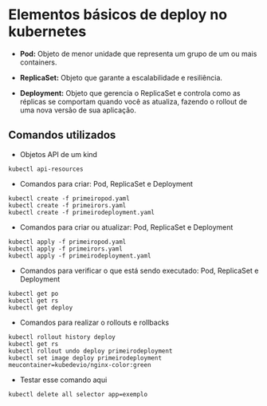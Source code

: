 # Elementos básicos de deploy no kubernetes

- **Pod:** Objeto de menor unidade que representa um grupo de um ou mais containers.

- **ReplicaSet:** Objeto que garante a escalabilidade e resiliência. 

- **Deployment:** Objeto que gerencia o ReplicaSet e controla como as réplicas se comportam quando você as atualiza, fazendo o rollout de uma nova versão de sua aplicação.

## Comandos utilizados

* Objetos API de um kind

```
kubectl api-resources
```

* Comandos para criar: Pod, ReplicaSet e Deployment

```
kubectl create -f primeiropod.yaml
kubectl create -f primeirors.yaml
kubectl create -f primeirodeployment.yaml
```

* Comandos para criar ou atualizar: Pod, ReplicaSet e Deployment

```
kubectl apply -f primeiropod.yaml
kubectl apply -f primeirors.yaml
kubectl apply -f primeirodeployment.yaml
```

* Comandos para verificar o que está sendo executado: Pod, ReplicaSet e Deployment

```
kubectl get po
kubectl get rs
kubectl get deploy
```

* Comandos para realizar o rollouts e rollbacks

```
kubectl rollout history deploy
kubectl get rs
kubectl rollout undo deploy primeirodeployment
kubectl set image deploy primeirodeployment meucontainer=kubedevio/nginx-color:green
```

* Testar esse comando aqui

```
kubectl delete all selector app=exemplo
```